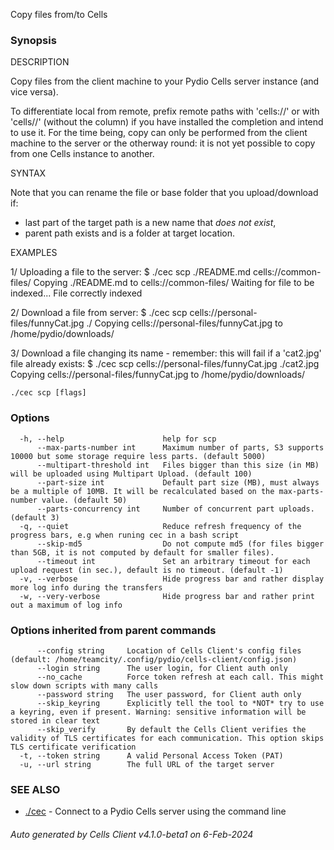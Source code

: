 Copy files from/to Cells

### Synopsis


DESCRIPTION

  Copy files from the client machine to your Pydio Cells server instance (and vice versa).

  To differentiate local from remote, prefix remote paths with 'cells://' or with 'cells//' (without the column) if you have installed the completion and intend to use it.
  For the time being, copy can only be performed from the client machine to the server or the otherway round:
  it is not yet possible to copy from one Cells instance to another.

SYNTAX

  Note that you can rename the file or base folder that you upload/download if:  
   - last part of the target path is a new name that *does not exist*,  
   - parent path exists and is a folder at target location.

EXAMPLES

  1/ Uploading a file to the server:
  $ ./cec scp ./README.md cells://common-files/
  Copying ./README.md to cells://common-files/
  Waiting for file to be indexed...
  File correctly indexed

  2/ Download a file from server:
  $ ./cec scp cells://personal-files/funnyCat.jpg ./
  Copying cells://personal-files/funnyCat.jpg to /home/pydio/downloads/

  3/ Download a file changing its name - remember: this will fail if a 'cat2.jpg' file already exists: 
  $ ./cec scp cells://personal-files/funnyCat.jpg ./cat2.jpg
  Copying cells://personal-files/funnyCat.jpg to /home/pydio/downloads/	


```
./cec scp [flags]
```

### Options

```
  -h, --help                      help for scp
      --max-parts-number int      Maximum number of parts, S3 supports 10000 but some storage require less parts. (default 5000)
      --multipart-threshold int   Files bigger than this size (in MB) will be uploaded using Multipart Upload. (default 100)
      --part-size int             Default part size (MB), must always be a multiple of 10MB. It will be recalculated based on the max-parts-number value. (default 50)
      --parts-concurrency int     Number of concurrent part uploads. (default 3)
  -q, --quiet                     Reduce refresh frequency of the progress bars, e.g when runing cec in a bash script
      --skip-md5                  Do not compute md5 (for files bigger than 5GB, it is not computed by default for smaller files).
      --timeout int               Set an arbitrary timeout for each upload request (in sec.), default is no timeout. (default -1)
  -v, --verbose                   Hide progress bar and rather display more log info during the transfers
  -w, --very-verbose              Hide progress bar and rather print out a maximum of log info
```

### Options inherited from parent commands

```
      --config string     Location of Cells Client's config files (default: /home/teamcity/.config/pydio/cells-client/config.json)
      --login string      The user login, for Client auth only
      --no_cache          Force token refresh at each call. This might slow down scripts with many calls
      --password string   The user password, for Client auth only
      --skip_keyring      Explicitly tell the tool to *NOT* try to use a keyring, even if present. Warning: sensitive information will be stored in clear text
      --skip_verify       By default the Cells Client verifies the validity of TLS certificates for each communication. This option skips TLS certificate verification
  -t, --token string      A valid Personal Access Token (PAT)
  -u, --url string        The full URL of the target server
```

### SEE ALSO

* [./cec](./cec)	 - Connect to a Pydio Cells server using the command line

###### Auto generated by Cells Client v4.1.0-beta1 on 6-Feb-2024
